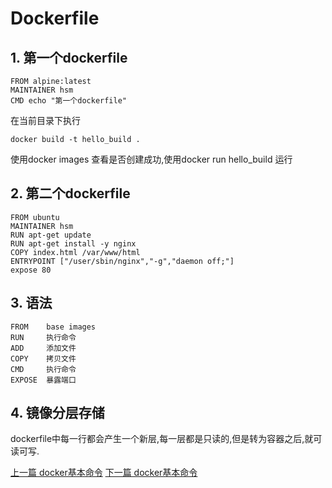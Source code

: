 # Dockerfile
## 1. 第一个dockerfile

    FROM alpine:latest      
    MAINTAINER hsm      
    CMD echo "第一个dockerfile"  

在当前目录下执行

    docker build -t hello_build .
使用docker images 查看是否创建成功,使用docker run hello_build 运行

## 2. 第二个dockerfile

    FROM ubuntu
    MAINTAINER hsm    
    RUN apt-get update
    RUN apt-get install -y nginx 
    COPY index.html /var/www/html
    ENTRYPOINT ["/user/sbin/nginx","-g","daemon off;"]
    expose 80
## 3. 语法

    FROM    base images        
    RUN     执行命令     
    ADD     添加文件
    COPY    拷贝文件
    CMD     执行命令
    EXPOSE  暴露端口
## 4. 镜像分层存储
dockerfile中每一行都会产生一个新层,每一层都是只读的,但是转为容器之后,就可读可写.

 [上一篇 docker基本命令](./02.md)  [下一篇 docker基本命令](./04.md)

